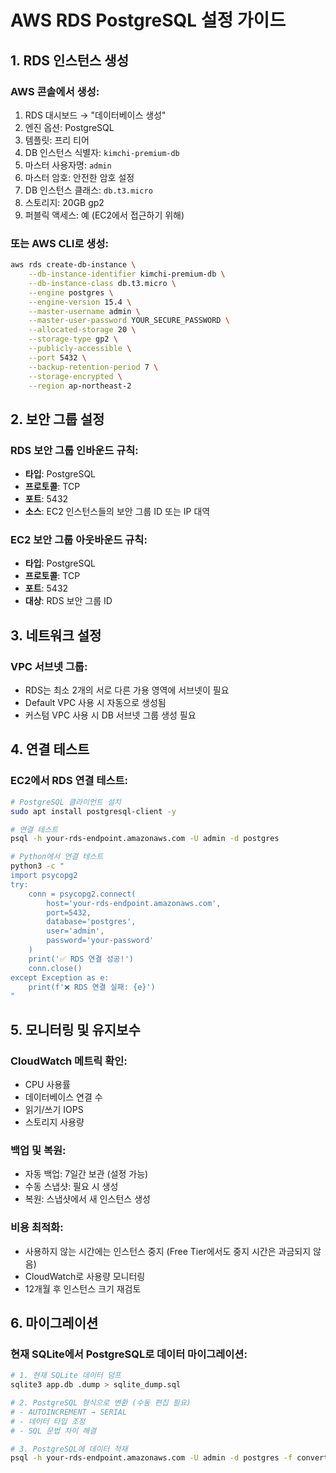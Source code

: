# AWS RDS PostgreSQL 설정 가이드

## 1. RDS 인스턴스 생성

### AWS 콘솔에서 생성:

1. RDS 대시보드 → "데이터베이스 생성"
2. 엔진 옵션: PostgreSQL
3. 템플릿: 프리 티어
4. DB 인스턴스 식별자: `kimchi-premium-db`
5. 마스터 사용자명: `admin`
6. 마스터 암호: 안전한 암호 설정
7. DB 인스턴스 클래스: `db.t3.micro`
8. 스토리지: 20GB gp2
9. 퍼블릭 액세스: 예 (EC2에서 접근하기 위해)

### 또는 AWS CLI로 생성:

```bash
aws rds create-db-instance \
    --db-instance-identifier kimchi-premium-db \
    --db-instance-class db.t3.micro \
    --engine postgres \
    --engine-version 15.4 \
    --master-username admin \
    --master-user-password YOUR_SECURE_PASSWORD \
    --allocated-storage 20 \
    --storage-type gp2 \
    --publicly-accessible \
    --port 5432 \
    --backup-retention-period 7 \
    --storage-encrypted \
    --region ap-northeast-2
```

## 2. 보안 그룹 설정

### RDS 보안 그룹 인바운드 규칙:

- **타입**: PostgreSQL
- **프로토콜**: TCP
- **포트**: 5432
- **소스**: EC2 인스턴스들의 보안 그룹 ID 또는 IP 대역

### EC2 보안 그룹 아웃바운드 규칙:

- **타입**: PostgreSQL
- **프로토콜**: TCP
- **포트**: 5432
- **대상**: RDS 보안 그룹 ID

## 3. 네트워크 설정

### VPC 서브넷 그룹:

- RDS는 최소 2개의 서로 다른 가용 영역에 서브넷이 필요
- Default VPC 사용 시 자동으로 생성됨
- 커스텀 VPC 사용 시 DB 서브넷 그룹 생성 필요

## 4. 연결 테스트

### EC2에서 RDS 연결 테스트:

```bash
# PostgreSQL 클라이언트 설치
sudo apt install postgresql-client -y

# 연결 테스트
psql -h your-rds-endpoint.amazonaws.com -U admin -d postgres

# Python에서 연결 테스트
python3 -c "
import psycopg2
try:
    conn = psycopg2.connect(
        host='your-rds-endpoint.amazonaws.com',
        port=5432,
        database='postgres',
        user='admin',
        password='your-password'
    )
    print('✅ RDS 연결 성공!')
    conn.close()
except Exception as e:
    print(f'❌ RDS 연결 실패: {e}')
"
```

## 5. 모니터링 및 유지보수

### CloudWatch 메트릭 확인:

- CPU 사용률
- 데이터베이스 연결 수
- 읽기/쓰기 IOPS
- 스토리지 사용량

### 백업 및 복원:

- 자동 백업: 7일간 보관 (설정 가능)
- 수동 스냅샷: 필요 시 생성
- 복원: 스냅샷에서 새 인스턴스 생성

### 비용 최적화:

- 사용하지 않는 시간에는 인스턴스 중지 (Free Tier에서도 중지 시간은 과금되지 않음)
- CloudWatch로 사용량 모니터링
- 12개월 후 인스턴스 크기 재검토

## 6. 마이그레이션

### 현재 SQLite에서 PostgreSQL로 데이터 마이그레이션:

```bash
# 1. 현재 SQLite 데이터 덤프
sqlite3 app.db .dump > sqlite_dump.sql

# 2. PostgreSQL 형식으로 변환 (수동 편집 필요)
# - AUTOINCREMENT → SERIAL
# - 데이터 타입 조정
# - SQL 문법 차이 해결

# 3. PostgreSQL에 데이터 적재
psql -h your-rds-endpoint.amazonaws.com -U admin -d postgres -f converted_dump.sql
```
